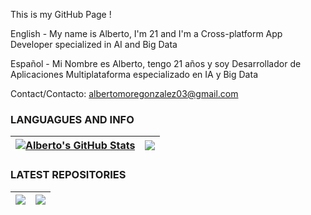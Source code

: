 This is my GitHub Page !

English - My name is Alberto, I'm 21 and I'm a Cross-platform App Developer specialized in AI and Big Data

Español - Mi Nombre es Alberto, tengo 21 años y soy Desarrollador de Aplicaciones Multiplataforma  especializado en IA y Big Data

Contact/Contacto: [albertomoregonzalez03@gmail.com](mailto:albertomoregonzalez03@gmail.com)


### LANGUAGUES AND INFO

| <a href="https://github.com/albertomorenogonzalez/"><img align="center" src="https://github-readme-stats.vercel.app/api?username=albertomorenogonzalez&show_icons=true&include_all_commits=true&theme=transparent&hide_border=true" alt="Alberto's GitHub Stats" /></a> | <a href="https://github.com/albertomorenogonzalez"><img align="center" src="https://github-readme-stats.vercel.app/api/top-langs/?username=albertomorenogonzalez&layout=compact&theme=transparent&hide_border=true" /></a> |
| ------------- | ------------- |

### LATEST REPOSITORIES

| <a href="https://github.com/albertomorenogonzalez/albertomorenogonzalez"><img align="center" src="https://github-readme-stats.vercel.app/api/pin?username=albertomorenogonzalez&repo=albertomorenogonzalez&theme=transparent&hide_border=true" /> </a> | <a href="https://github.com/albertomorenogonzalez/ExpectedFoot"><img align="center" src="https://github-readme-stats.vercel.app/api/pin/?username=albertomorenogonzalez&repo=ExpectedFoot&theme=transparent&hide_border=true" /></a> |
| ------------- | ------------- |
